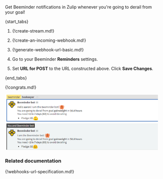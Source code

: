 Get Beeminder notifications in Zulip whenever you're going
to derail from your goal!

{start_tabs}

1. {!create-stream.md!}

1. {!create-an-incoming-webhook.md!}

1. {!generate-webhook-url-basic.md!}

1. Go to your Beeminder **Reminders** settings.

1. Set **URL for POST** to the URL constructed above. Click
   **Save Changes**.

{end_tabs}

{!congrats.md!}

![](/static/images/integrations/beeminder/001.png)

### Related documentation

{!webhooks-url-specification.md!}